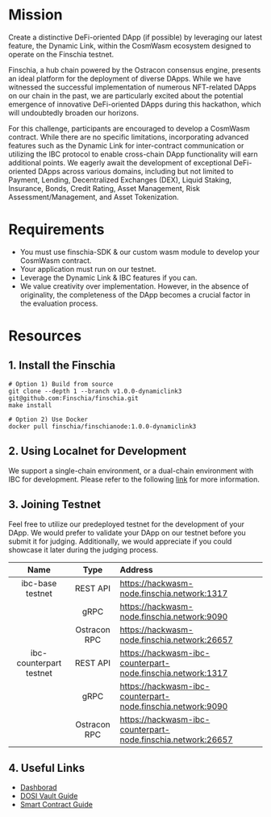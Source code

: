 # Mission
Create a distinctive DeFi-oriented DApp (if possible) by leveraging our latest feature, the Dynamic Link, within the CosmWasm ecosystem designed to operate on the Finschia testnet.

Finschia, a hub chain powered by the Ostracon consensus engine, presents an ideal platform for the deployment of diverse DApps. While we have witnessed the successful implementation of numerous NFT-related DApps on our chain in the past, we are particularly excited about the potential emergence of innovative DeFi-oriented DApps during this hackathon, which will undoubtedly broaden our horizons.

For this challenge, participants are encouraged to develop a CosmWasm contract. While there are no specific limitations, incorporating advanced features such as the Dynamic Link for inter-contract communication or utilizing the IBC protocol to enable cross-chain DApp functionality will earn additional points. We eagerly await the development of exceptional DeFi-oriented DApps across various domains, including but not limited to Payment, Lending, Decentralized Exchanges (DEX), Liquid Staking, Insurance, Bonds, Credit Rating, Asset Management, Risk Assessment/Management, and Asset Tokenization.

# Requirements
* You must use finschia-SDK & our custom wasm module to develop your CosmWasm contract.
* Your application must run on our testnet.
* Leverage the Dynamic Link & IBC features if you can.
* We value creativity over implementation. However, in the absence of originality, the completeness of the DApp becomes a crucial factor in the evaluation process.

# Resources
## 1. Install the Finschia
```shell
# Option 1) Build from source
git clone --depth 1 --branch v1.0.0-dynamiclink3 git@github.com:Finschia/finschia.git
make install

# Option 2) Use Docker
docker pull finschia/finschianode:1.0.0-dynamiclink3
```

## 2. Using Localnet for Development
We support a single-chain environment, or a dual-chain environment with IBC for development. Please refer to the following [link](https://github.com/Finschia/hackathon/tree/main/localnet) for more information.

## 3. Joining Testnet
Feel free to utilize our predeployed testnet for the development of your DApp. We would prefer to validate your DApp on our testnet before you submit it for judging. Additionally, we would appreciate if you could showcase it later during the judging process.

|          Name           |     Type     | Address                                                      |
| :---------------------: | :----------: | :----------------------------------------------------------- |
|    ibc-base testnet     |   REST API   | https://hackwasm-node.finschia.network:1317                  |
|                         |     gRPC     | https://hackwasm-node.finschia.network:9090                  |
|                         | Ostracon RPC | https://hackwasm-node.finschia.network:26657                 |
| ibc-counterpart testnet |   REST API   | https://hackwasm-ibc-counterpart-node.finschia.network:1317  |
|                         |     gRPC     | https://hackwasm-ibc-counterpart-node.finschia.network:9090  |
|                         | Ostracon RPC | https://hackwasm-ibc-counterpart-node.finschia.network:26657 |

## 4. Useful Links
- [Dashborad](https://fnsadash.finschia.network)
- [DOSI Vault Guide](../dosi-vault/README.md)
- [Smart Contract Guide](https://docs.finschia.network/smart-contract/introduction)